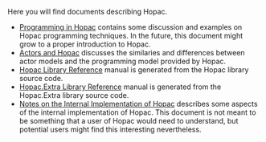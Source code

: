 Here you will find documents describing Hopac.

* [Programming in Hopac](https://github.com/VesaKarvonen/Hopac/blob/master/Docs/Programming.md)
  contains some discussion and examples on Hopac programming techniques.  In the
  future, this document might grow to a proper introduction to Hopac.
* [Actors and Hopac](https://github.com/VesaKarvonen/Hopac/blob/master/Docs/Actors.md)
  discusses the similaries and differences between actor models and the
  programming model provided by Hopac.
* [Hopac Library Reference](http://htmlpreview.github.io/?https://github.com/VesaKarvonen/Hopac/blob/master/Docs/Hopac.html)
  manual is generated from the Hopac library source code.
* [Hopac.Extra Library Reference](http://htmlpreview.github.io/?https://github.com/VesaKarvonen/Hopac/blob/master/Docs/Hopac.Extra.html)
  manual is generated from the Hopac.Extra library source code.
* [Notes on the Internal Implementation of
  Hopac](https://github.com/VesaKarvonen/Hopac/blob/master/Docs/Internals.md)
  describes some aspects of the internal implementation of Hopac.  This
  document is not meant to be something that a user of Hopac would need to
  understand, but potential users might find this interesting
  nevertheless.
